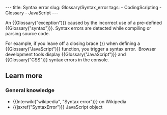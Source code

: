 --- title: Syntax error slug: Glossary/Syntax\_error tags: - CodingScripting - Glossary - JavaScript ---

An {{Glossary("exception")}} caused by the incorrect use of a pre-defined {{Glossary("syntax")}}. Syntax errors are detected while compiling or parsing source code.

For example, if you leave off a closing brace (`}`) when defining a {{Glossary("JavaScript")}} function, you trigger a syntax error.  Browser development tools display {{Glossary("JavaScript")}} and {{Glossary("CSS")}} syntax errors in the console.

Learn more
----------

### General knowledge

-   {{Interwiki("wikipedia", "Syntax error")}} on Wikipedia
-   {{jsxref("SyntaxError")}} JavaScript object
